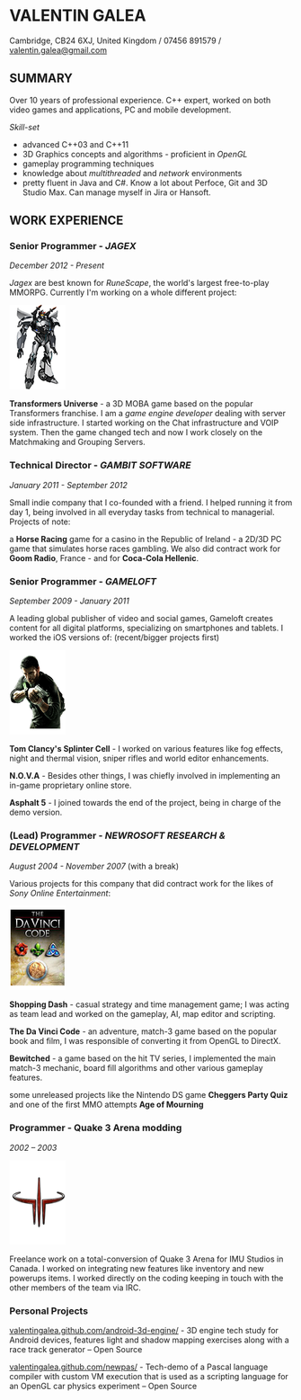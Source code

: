 ﻿# VALENTIN GALEA

Cambridge, CB24 6XJ, United Kingdom / 07456 891579 / valentin.galea@gmail.com 

## SUMMARY

Over 10 years of professional experience. C++ expert, worked on both video games and applications, PC and mobile development. 

*Skill-set*
+ advanced C++03 and C++11
+ 3D Graphics concepts and algorithms - proficient in _OpenGL_
+ gameplay programming techniques
+ knowledge about _multithreaded_ and _network_ environments
+ pretty fluent in Java and C#. Know a lot about Perfoce, Git and 3D Studio Max. Can manage myself in Jira or Hansoft.

## WORK EXPERIENCE

### Senior Programmer - *JAGEX*

*December 2012 - Present*

*Jagex* are best known for *RuneScape*, the world's largest free-to-play MMORPG. Currently I'm working on a whole different project:

![](pic-transformers.png)

__Transformers Universe__ - a 3D MOBA game based on the popular Transformers franchise. I am a _game engine developer_ dealing with server side infrastructure. I started working on the Chat infrastructure and VOIP system. Then the game changed tech and now I work closely on the Matchmaking and Grouping Servers.

### Technical Director - *GAMBIT SOFTWARE*

*January 2011 - September 2012*

Small indie company that I co-founded with a friend. I helped running it from day 1, being involved in all everyday tasks from technical to managerial. Projects of note:

a __Horse Racing__ game for a casino in the Republic of Ireland - a 2D/3D PC game that simulates horse races gambling. We also did contract work for __Goom Radio__, France - and for __Coca-Cola Hellenic__.

### Senior Programmer - *GAMELOFT*

*September 2009 - January 2011*

A leading global publisher of video and social games, Gameloft creates content for all digital platforms, specializing on smartphones and tablets. I worked the iOS versions of: (recent/bigger projects first)

![](pic-splintercell.png)

__Tom Clancy's Splinter Cell__ - I worked on various features like fog effects, night and thermal vision, sniper rifles and world editor enhancements.

__N.O.V.A__ - Besides other things, I was chiefly involved in implementing an in-game proprietary online store.

__Asphalt 5__ - I joined towards the end of the project, being in charge of the demo version.

### (Lead) Programmer - *NEWROSOFT RESEARCH & DEVELOPMENT*

*August 2004 - November 2007* (with a break)

Various projects for this company that did contract work for the likes of _Sony Online Entertainment_:

![](pic-davinci.png)

__Shopping Dash__ - casual strategy and time management game; I was acting as team lead and worked on the gameplay, AI, map editor and scripting.

__The Da Vinci Code__ - an adventure, match-3 game based on the popular book and film, I was responsible of converting it from OpenGL to DirectX.

__Bewitched__ - a game based on the hit TV series, I implemented the main match-3 mechanic, board fill algorithms and other various gameplay features.

some unreleased projects like the Nintendo DS game __Cheggers Party Quiz__ and one of the first MMO attempts __Age of Mourning__

### Programmer - Quake 3 Arena modding

*2002 – 2003*

![](pic-quake3.png)

Freelance work on a total-conversion of Quake 3 Arena for IMU Studios in Canada. I worked on integrating new features like inventory and new powerups items. I worked directly on the coding keeping in touch with the other members of the team via IRC.

### Personal Projects

[valentingalea.github.com/android-3d-engine/](http://valentingalea.github.io/android-3d-engine/) - 3D engine tech study for Android devices, features light and shadow mapping exercises along with a race track generator – Open Source

[valentingalea.github.com/newpas/](http://valentingalea.github.io/newpas/) - Tech-demo of a Pascal language compiler with custom VM execution that is used as a scripting language for an OpenGL car physics experiment – Open Source
